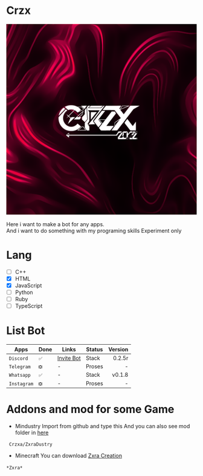 # Crzx

![Logo](https://github.com/CrzxaExe/CrzxaExe/blob/569529637ad2efc5c74f8984b265cfe9e18b18a0/asset/Logo%20(1).png)

Here i want to make a bot for any apps. <br>
And i want to do something with my programing skills
Experiment only

# Lang

- [ ] C++
- [X] HTML
- [x] JavaScript
- [ ] Python
- [ ] Ruby
- [ ] TypeScript

# List Bot

| Apps | Done | Links | Status | Version |
|----|----|------|----|----:|
| `Discord` | `✅` | [Invite Bot](https://discord.com/oauth2/authorize?client_id=841197823378587658&scope=bot&permissions=2147483656) | Stack | 0.2.5r |
| `Telegram` | `❎` | - | Proses | - |
| `Whatsapp` | `✅` | - | Stack | v0.1.8 |
| `Instagram`| `❎` | - | Proses | - |

# Addons and mod for some Game
* Mindustry
Import from github and type this
And you can also see mod folder in [here](https://github.com/CrzxaExe/ZxraDustry.git)
```
 Crzxa/ZxraDustry
```
* Minecraft
You can download [Zxra Creation](https://www.mediafire.com/folder/cia6pasbhy1f6/Cz2)

``` *Zxra* ```
